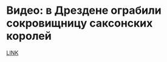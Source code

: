 # Видео: в Дрездене ограбили сокровищницу саксонских королей



[LINK](https://varlamov.ru/3683294.html)